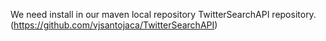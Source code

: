 We need install in our maven local repository TwitterSearchAPI repository. (https://github.com/vjsantojaca/TwitterSearchAPI)